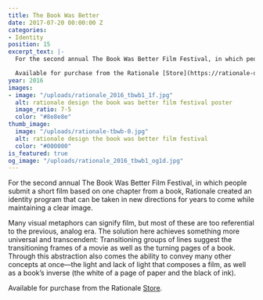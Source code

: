 ```yaml
---
title: The Book Was Better
date: 2017-07-20 00:00:00 Z
categories:
- Identity
position: 15
excerpt_text: |-
  For the second annual The Book Was Better Film Festival, in which people submit a short film based on one chapter from a book, Rationale created an identity program that can be taken in new directions for years to come while maintaining a clear image.

  Available for purchase from the Rationale [Store](https://rationale-design.com/shop/the-book-was-better-poster/).
year: 2016
images:
- image: "/uploads/rationale_2016_tbwb1_1f.jpg"
  alt: rationale design the book was better film festival poster
  image_ratio: 7-5
  color: "#8e8e8e"
thumb_image:
  image: "/uploads/rationale-tbwb-0.jpg"
  alt: rationale design the book was better film festival
  color: "#000000"
is_featured: true
og_image: "/uploads/rationale_2016_tbwb1_og1d.jpg"
---
```


For the second annual The Book Was Better Film Festival, in which people submit a short film based on one chapter from a book, Rationale created an identity program that can be taken in new directions for years to come while maintaining a clear image.

Many visual metaphors can signify film, but most of these are too referential to the previous, analog era. The solution here achieves something more universal and transcendent: Transitioning groups of lines suggest the transitioning frames of a movie as well as the turning pages of a book. Through this abstraction also comes the ability to convey many other concepts at once—the light and lack of light that composes a film, as well as a book’s inverse (the white of a page of paper and the black of ink).

Available for purchase from the Rationale [Store](https://rationale-design.com/shop/the-book-was-better-poster/).